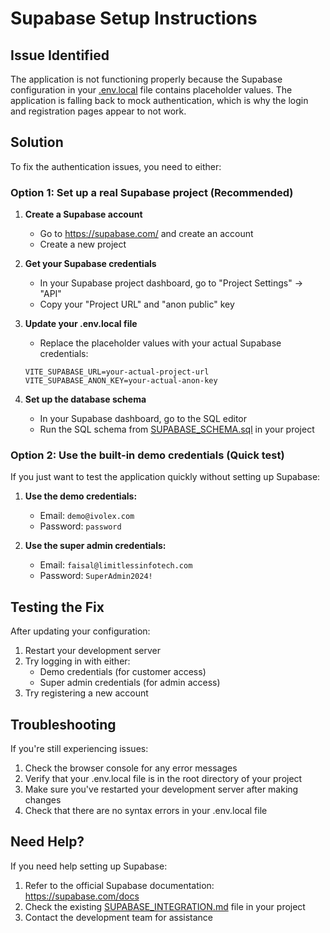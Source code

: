 # Supabase Setup Instructions

## Issue Identified

The application is not functioning properly because the Supabase configuration in your [.env.local](file:///C:/Users/FAISAL/Downloads/IVOLEX/.env.local) file contains placeholder values. The application is falling back to mock authentication, which is why the login and registration pages appear to not work.

## Solution

To fix the authentication issues, you need to either:

### Option 1: Set up a real Supabase project (Recommended)

1. **Create a Supabase account**
   - Go to https://supabase.com/ and create an account
   - Create a new project

2. **Get your Supabase credentials**
   - In your Supabase project dashboard, go to "Project Settings" → "API"
   - Copy your "Project URL" and "anon public" key

3. **Update your .env.local file**
   - Replace the placeholder values with your actual Supabase credentials:
   ```
   VITE_SUPABASE_URL=your-actual-project-url
   VITE_SUPABASE_ANON_KEY=your-actual-anon-key
   ```

4. **Set up the database schema**
   - In your Supabase dashboard, go to the SQL editor
   - Run the SQL schema from [SUPABASE_SCHEMA.sql](file:///C:/Users/FAISAL/Downloads/IVOLEX/SUPABASE_SCHEMA.sql) in your project

### Option 2: Use the built-in demo credentials (Quick test)

If you just want to test the application quickly without setting up Supabase:

1. **Use the demo credentials:**
   - Email: `demo@ivolex.com`
   - Password: `password`

2. **Use the super admin credentials:**
   - Email: `faisal@limitlessinfotech.com`
   - Password: `SuperAdmin2024!`

## Testing the Fix

After updating your configuration:

1. Restart your development server
2. Try logging in with either:
   - Demo credentials (for customer access)
   - Super admin credentials (for admin access)
3. Try registering a new account

## Troubleshooting

If you're still experiencing issues:

1. Check the browser console for any error messages
2. Verify that your .env.local file is in the root directory of your project
3. Make sure you've restarted your development server after making changes
4. Check that there are no syntax errors in your .env.local file

## Need Help?

If you need help setting up Supabase:
1. Refer to the official Supabase documentation: https://supabase.com/docs
2. Check the existing [SUPABASE_INTEGRATION.md](file:///C:/Users/FAISAL/Downloads/IVOLEX/SUPABASE_INTEGRATION.md) file in your project
3. Contact the development team for assistance